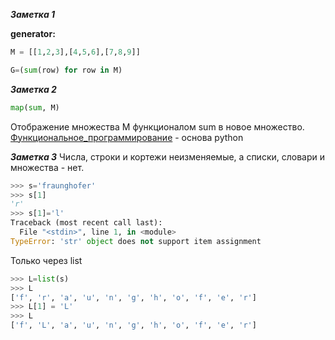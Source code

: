 ***Заметка 1***

**generator:**
```python
M = [[1,2,3],[4,5,6],[7,8,9]]

G=(sum(row) for row in M)
```

***Заметка 2***
```python
map(sum, M)
```

Отображение множества M функционалом sum в новое множество. [Функциональное_программирование](https://ru.m.wikipedia.org/wiki/Функциональное_программирование) - основа python

***Заметка 3***
Числа, строки и кортежи неизменяемые, а списки, словари и множества - нет.
```python
>>> s='fraunghofer'
>>> s[1]
'r'
>>> s[1]='l'
Traceback (most recent call last):
  File "<stdin>", line 1, in <module>
TypeError: 'str' object does not support item assignment
```
Только через list
```python
>>> L=list(s)
>>> L
['f', 'r', 'a', 'u', 'n', 'g', 'h', 'o', 'f', 'e', 'r']
>>> L[1] = 'L'
>>> L
['f', 'L', 'a', 'u', 'n', 'g', 'h', 'o', 'f', 'e', 'r']
```